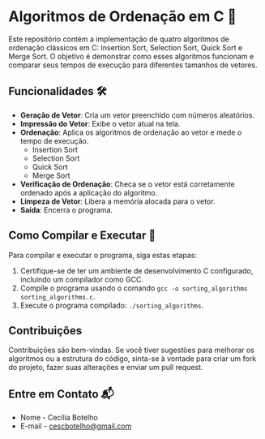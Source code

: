 # Algoritmos de Ordenação em C 🔄

Este repositório contém a implementação de quatro algoritmos de ordenação clássicos em C: Insertion Sort, Selection Sort, Quick Sort e Merge Sort. O objetivo é demonstrar como esses algoritmos funcionam e comparar seus tempos de execução para diferentes tamanhos de vetores.

## Funcionalidades 🛠️

- **Geração de Vetor**: Cria um vetor preenchido com números aleatórios.
- **Impressão do Vetor**: Exibe o vetor atual na tela.
- **Ordenação**: Aplica os algoritmos de ordenação ao vetor e mede o tempo de execução.
  - Insertion Sort
  - Selection Sort
  - Quick Sort
  - Merge Sort
- **Verificação de Ordenação**: Checa se o vetor está corretamente ordenado após a aplicação do algoritmo.
- **Limpeza de Vetor**: Libera a memória alocada para o vetor.
- **Saída**: Encerra o programa.

## Como Compilar e Executar 🚀

Para compilar e executar o programa, siga estas etapas:

1. Certifique-se de ter um ambiente de desenvolvimento C configurado, incluindo um compilador como GCC.
2. Compile o programa usando o comando `gcc -o sorting_algorithms sorting_algorithms.c`.
3. Execute o programa compilado: `./sorting_algorithms`.

## Contribuições

Contribuições são bem-vindas. Se você tiver sugestões para melhorar os algoritmos ou a estrutura do código, sinta-se à vontade para criar um fork do projeto, fazer suas alterações e enviar um pull request.

## Entre em Contato 📬

- Nome - Cecilia Botelho 
- E-mail - cescbotelho@gmail.com

